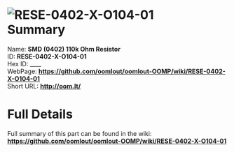 
![RESE-0402-X-O104-01](https://github.com/oomlout/oomlout-OOMP/blob/master/parts/RESE-0402-X-O104-01/RESE-0402-X-O104-01_420.jpg)   
Summary
=================
  
Name: __SMD (0402) 110k Ohm Resistor__    
ID: __RESE-0402-X-O104-01__   
Hex ID: ____   
WebPage: __https://github.com/oomlout/oomlout-OOMP/wiki/RESE-0402-X-O104-01__   
Short URL: __http://oom.lt/__   

Full Details
==========================
Full summary of this part can be found in the wiki:   
__https://github.com/oomlout/oomlout-OOMP/wiki/RESE-0402-X-O104-01__    

